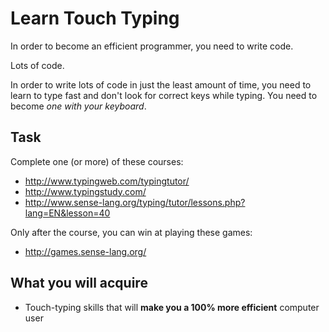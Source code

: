 Learn Touch Typing
==================

In order to become an efficient programmer, you need to write code.

Lots of code.

In order to write lots of code in just the least amount of time, you need to learn to type fast and don't look for correct keys while typing.
You need to become _one with your keyboard_.

Task
----
Complete one (or more) of these courses:
* http://www.typingweb.com/typingtutor/
* http://www.typingstudy.com/
* http://www.sense-lang.org/typing/tutor/lessons.php?lang=EN&lesson=40

Only after the course, you can win at playing these games:
* http://games.sense-lang.org/

What you will acquire
---------------------
* Touch-typing skills that will **make you a 100% more efficient** computer user
